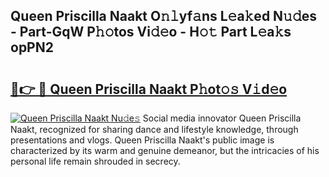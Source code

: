 ## Queen Priscilla Naakt O𝚗𝚕yf𝚊ns L𝚎a𝚔ed N𝚞𝚍es - Part-GqW P𝚑𝚘tos Vi𝚍𝚎o - H𝚘𝚝 Part L𝚎a𝚔s opPN2

# <h2><a href="http://kf1g9gs.oniu.top/?m=Queen+Priscilla+Naakt">🔗👉 🔴 Queen Priscilla Naakt P𝚑ot𝚘𝚜 V𝚒d𝚎o</a></h2>

[![Queen Priscilla Naakt Nu𝚍e𝚜](https://i.imgur.com/0qMVB7G.gif)](http://kf1g9gs.oniu.top/?m=Queen+Priscilla+Naakt)
Social media innovator Queen Priscilla Naakt, recognized for sharing dance and lifestyle knowledge, through presentations and vlogs. Queen Priscilla Naakt's public image is characterized by its warm and genuine demeanor, but the intricacies of his personal life remain shrouded in secrecy.  
